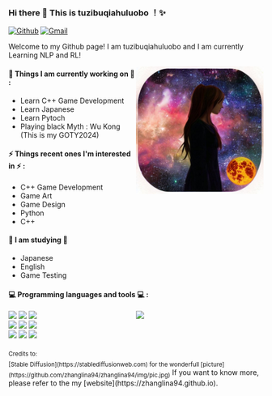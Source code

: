### Hi there 👋 This is tuzibuqiahuluobo ！✨ 
 
 
[![Github](https://img.shields.io/badge/-Github-000?style=flat&logo=Github&logoColor=white)](https://github.com/tuzibuqiahuluobo)
[![Gmail](https://img.shields.io/badge/-Gmail-c14438?style=flat&logo=Gmail&logoColor=white)](a2672172829@gmail.com)
 
Welcome to my Github page! I am tuzibuqiahuluobo and I am currently Learning NLP and RL!  
 
<img align="right" alt="img" src="https://github.com/zhanglina94/zhanglina94/blob/main/img/pic.jpg" width="50%" height="auto" />
 
 
#### 🌱 Things I am currently working on 🌱 : 
- Learn C++ Game Development
- Learn Japanese
- Learn Pytoch
- Playing black Myth : Wu Kong (This is my GOTY2024)

#### ⚡ Things recent ones I'm interested in ⚡ : 
- C++ Game Development
- Game Art
- Game Design
- Python
- C++
#### 🌻 I am studying 🌻
- Japanese
- English
- Game Testing
#### :computer: Programming languages and tools :computer: : 
<p>
<img width="50%" align="right" src="https://github-readme-stats.vercel.app/api?username=tuzibuqiahuluobo&show_icons=true&hide_border=true" />
<code><img width="10%" src="https://www.vectorlogo.zone/logos/ubuntu/ubuntu-ar21.svg"></code>
<code><img width="10%" src="https://www.vectorlogo.zone/logos/python/python-ar21.svg"></code>
<code><img width="10%" src="https://www.vectorlogo.zone/logos/tensorflow/tensorflow-ar21.svg"></code>
<br />
<code><img width="10%" src="https://www.vectorlogo.zone/logos/git-scm/git-scm-ar21.svg"></code>
<code><img width="10%" src="https://www.vectorlogo.zone/logos/virtualbox/virtualbox-ar21.svg"></code>
<code><img width="10%" src="https://www.vectorlogo.zone/logos/visualstudio_code/visualstudio_code-ar21.svg"></code>
<br />
<code><img width="10%" src="https://www.vectorlogo.zone/logos/reactjs/reactjs-ar21.svg"></code>
<code><img width="10%" src="https://www.vectorlogo.zone/logos/w3_css/w3_css-ar21.svg"></code>
<code><img width="10%" src="https://www.vectorlogo.zone/logos/broccolijs/broccolijs-ar21.svg"></code>
</p>
<sub>Credits to: <br/>[Stable Diffusion](https://stablediffusionweb.com) for the wonderfull [picture](https://github.com/zhanglina94/zhanglina94/img/pic.jpg)</sub>
If you want to know more, please refer to the my [website](https://zhanglina94.github.io).

